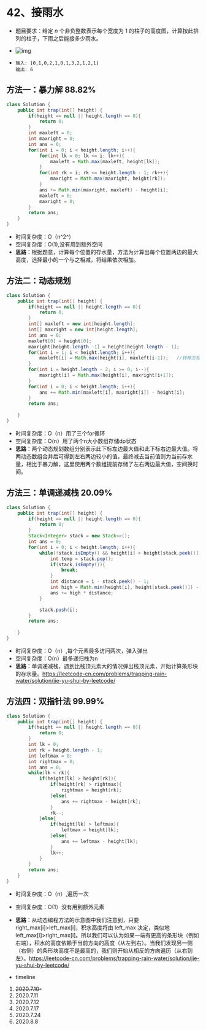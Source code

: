 # 42、接雨水

- 题目要求：给定 *n* 个非负整数表示每个宽度为 1 的柱子的高度图，计算按此排列的柱子，下雨之后能接多少雨水。

- ![img](https://assets.leetcode-cn.com/aliyun-lc-upload/uploads/2018/10/22/rainwatertrap.png)

- ```
  输入: [0,1,0,2,1,0,1,3,2,1,2,1]
  输出: 6
  ```



## 方法一：暴力解 88.82%

```java
class Solution {
    public int trap(int[] height) {
        if(height == null || height.length == 0){
            return 0;
        }
        int maxleft = 0;
        int maxright = 0;
        int ans = 0;
        for(int i = 0; i < height.length; i++){
            for(int lk = 0; lk <= i; lk++){
                maxleft = Math.max(maxleft, height[lk]);
            }
            for(int rk = i; rk <= height.length - 1; rk++){
                maxright = Math.max(maxright, height[rk]);
            }
            ans += Math.min(maxright, maxleft) - height[i];
            maxleft = 0;
            maxright = 0;
        }
        return ans;
    }
}
```

- 时间复杂度：O（n^2^）
- 空间复杂度：O(1),没有用到额外空间
- **思路**：根据题意，计算每个位置的存水量，方法为计算出每个位置两边的最大高度，选择最小的一个与之相减，将结果依次相加。



## 方法二：动态规划

```java
class Solution {
    public int trap(int[] height) {
        if(height == null || height.length == 0){
            return 0;
        }
        int[] maxleft = new int[height.length];
        int[] maxright = new int[height.length];
        int ans = 0;
        maxleft[0] = height[0];
        maxright[height.length -1] = height[height.length - 1];
        for(int i = 1; i < height.length; i++){
            maxleft[i] = Math.max(height[i], maxleft[i-1]);   //转移方程，状态表示最大值
        }
        for(int i = height.length - 2; i >= 0; i--){
            maxright[i] = Math.max(height[i], maxright[i+1]);
        }
        for(int i = 0; i < height.length; i++){
            ans += Math.min(maxleft[i], maxright[i]) - height[i];
        }
        return ans;
        
    }
}
```

- 时间复杂度：O（n）用了三个for循环
- 空间复杂度：O(n）用了两个n大小数组存储dp状态
- **思路**：两个动态规划数组分别表示此下标左边最大值和此下标右边最大值。将两动态数组合并后可得到左右两边较小的值，最终减去当前值则为当前存水量，相比于暴力解，这里使用两个数组提前存储了左右两边最大值，空间换时间。

## 方法三：单调递减栈 20.09%

```java
class Solution {
    public int trap(int[] height) {
        if(height == null || height.length == 0){
            return 0;
        }
        Stack<Integer> stack = new Stack<>();
        int ans = 0;
        for(int i = 0; i < height.length; i++){
            while(!stack.isEmpty() && height[i] > height[stack.peek()]){
                int temp = stack.pop();
                if(stack.isEmpty()){
                    break;
                }
                int distance = i - stack.peek() - 1;
                int high = Math.min(height[i], height[stack.peek()]) - height[temp];
                ans += high * distance;
            }

            stack.push(i);
        }
        return ans;
        
    }
}
```

- 时间复杂度：O（n）,每个元素最多访问两次，弹入弹出
- 空间复杂度：O(n）最多递归栈为n
- **思路**：单调递减栈，遇到比栈顶元素大的情况弹出栈顶元素，开始计算条形块的存水量。https://leetcode-cn.com/problems/trapping-rain-water/solution/jie-yu-shui-by-leetcode/



## 方法四：双指针法 99.99%

```java
class Solution {
    public int trap(int[] height) {
        if(height == null || height.length == 0){
            return 0;
        }
        int lk = 0;
        int rk = height.length - 1;
        int leftmax = 0;
        int rightmax = 0;
        int ans = 0;
        while(lk < rk){
            if(height[lk] > height[rk]){
                if(height[rk] > rightmax){
                    rightmax = height[rk];
                }else{
                    ans += rightmax - height[rk];
                }
                rk--;
            }else{
                if(height[lk] > leftmax){
                    leftmax = height[lk];
                }else{
                    ans += leftmax - height[lk];
                }
                lk++;
            }
        }
        return ans;
    }
}
```

- 时间复杂度：O（n）,遍历一次
- 空间复杂度：O(1）没有用到额外元素
- **思路**：从动态编程方法的示意图中我们注意到，只要right_max[i]>left_max[i]，积水高度将由 left_max 决定，类似地left_max[i]>right_max[i]。所以我们可以认为如果一端有更高的条形块（例如右端），积水的高度依赖于当前方向的高度（从左到右）。当我们发现另一侧（右侧）的条形块高度不是最高的，我们则开始从相反的方向遍历（从右到左）。https://leetcode-cn.com/problems/trapping-rain-water/solution/jie-yu-shui-by-leetcode/



- timeline

1. ~~2020.7.10-~~
2. 2020.7.11
3. 2020.7.12
4. 2020.7.17
5. 2020.7.24
6. 2020.8.8